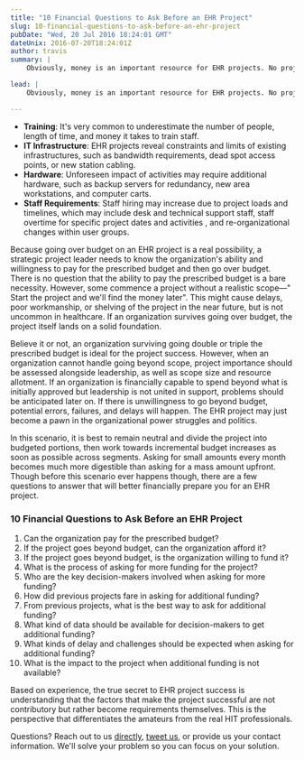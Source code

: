 ```yaml
---
title: "10 Financial Questions to Ask Before an EHR Project"
slug: 10-financial-questions-to-ask-before-an-ehr-project
pubDate: "Wed, 20 Jul 2016 18:24:01 GMT"
dateUnix: 2016-07-20T18:24:01Z
author: travis
summary: |
    Obviously, money is an important resource for EHR projects. No project results in success without the necessary financial resources. Despite all moderate estimates, conventional projections and supplemental buffers, most EHR projects are forecasted to go beyond scope. 

lead: |
    Obviously, money is an important resource for EHR projects. No project results in success without the necessary financial resources. Despite all moderate estimates, conventional projections and supplemental buffers, most EHR projects are forecasted to go beyond scope. The most common causes for budget overruns usually go something like "I forgot to consider this," "I did not expect it to be this high," or "I wasn't expecting it to take this long." These oversights usually include:

---
```


* **Training**: It's very common to underestimate the number of people, length of time, and money it takes to train staff.
* **IT Infrastructure**: EHR projects reveal constraints and limits of existing infrastructures, such as bandwidth requirements, dead spot access points, or new station cabling.
* **Hardware**: Unforeseen impact of activities may require additional hardware, such as backup servers for redundancy, new area workstations, and computer carts.
* **Staff Requirements**: Staff hiring may increase due to project loads and timelines, which may include desk and technical support staff, staff overtime for specific project dates and activities , and re-organizational changes within user groups.

Because going over budget on an EHR project is a real possibility, a strategic project leader needs to know the organization's ability and willingness to pay for the prescribed budget and then go over budget. There is no question that the ability to pay the prescribed budget is a bare necessity. However, some commence a project without a realistic scope—" Start the project and we'll find the money later". This might cause delays, poor workmanship, or shelving of the project in the near future, but is not uncommon in healthcare. If an organization survives going over budget, the project itself lands on a solid foundation. 

Believe it or not, an organization surviving going double or triple the prescribed budget is ideal for the project success. However, when an organization cannot handle going beyond scope, project importance should be assessed alongside leadership, as well as scope size and resource allotment. If an organization is financially capable to spend beyond what is initially approved but leadership is not united in support, problems should be anticipated later on. If there is unwillingness to go beyond budget, potential errors, failures, and delays will happen. The EHR project may just become a pawn in the organizational power struggles and politics.

In this scenario, it is best to remain neutral and divide the project into budgeted portions, then work towards incremental budget increases as soon as possible across segments. Asking for small amounts every month becomes much more digestible than asking for a mass amount upfront. Though before this scenario ever happens though, there are a few questions to answer that will better financially prepare you for an EHR project.

### 10 Financial Questions to Ask Before an EHR Project

1. Can the organization pay for the prescribed budget? 
2. If the project goes beyond budget, can the organization afford it? 
3. If the project goes beyond budget, is the organization willing to fund it?
4. What is the process of asking for more funding for the project? 
5. Who are the key decision-makers involved when asking for more funding? 
6. How did previous projects fare in asking for additional funding? 
7. From previous projects, what is the best way to ask for additional funding? 
8. What kind of data should be available for decision-makers to get additional funding? 
9. What kinds of delay and challenges should be expected when asking for additional funding?
10. What is the impact to the project when additional funding is not available?

Based on experience, the true secret to EHR project success is understanding that the factors that make the project successful are not contributory but rather become requirements themselves. This is the perspective that differentiates the amateurs from the real HIT professionals.

Questions? Reach out to us [directly][1], [tweet us][2], or provide us your contact information. We'll solve your problem so you can focus on your solution.

[1]: mailto:hello%40catalyze.io
[2]: https://twitter.com/catalyzeio
